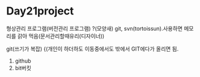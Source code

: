 # Day21project

형상관리 프로그램(버전관리 프로그램)
?(모양새) git, svn(tortoissun).사용하면 메모리를 갉아 먹음(문서관리할때유리(디자이너))

git(쓰기가 복잡)
{(개인이 하더하도 이동중에서도 밖에서 GIT에다가 올리면 됨.
 1. github
 2. bit버킷
